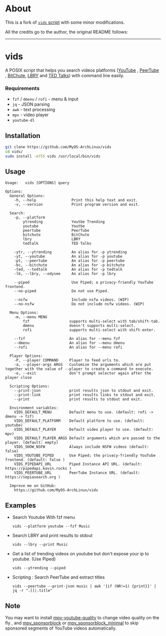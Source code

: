 # About

This is a fork of [`vids` script](https://github.com/MyOS-ArchLinux/vids) with some minor modifications.

<!--   - `<Ctrl-y>` now copies the path of the selected vid to the clipboard and exits the script -->
<!--   - the script is a bit more silent now -->
<!--   - the sript now checks titles for for some non-regular symbols and removes them -->

All the credits go to the author, the original README follows:

<hr>

# vids

A POSIX script that helps you search videos platforms ([YouTube](https://www.youtube.com) , [PeerTube](https://sepiasearch.org) , [BitChute](https://www.bitchute.com), [LBRY](https://odysee.com) and [TED Talks](https://ted2srt.org/api/search)) with command line easily.

### Requirements
- `fzf` / `dmenu` / `rofi` - menu & input 
- `jq` - JSON parsing
- `awk` - text processing
- `mpv` - video player
- `youtube-dl`

## Installation

```bash
git clone https://github.com/MyOS-ArchLinux/vids
cd vids/
sudo install -m755 vids /usr/local/bin/vids
```

## Usage
```
Usage:   vids [OPTIONS] query

Options:
  General Options:
    -h, --help                Print this help text and exit.
    -v, --version             Print program version and exit.

  Search:
    -p, --platform            
        ytrending             Youtbe Trending
        youtube               Youtbe
        peertube              PeerTube
        bitchute              BitChute
        lbry                  LBRY
        tedtalk               TED Talks

    -ytr, --ytrending         An alias for -p ytrending
    -yt, --youtube            An alias for -p youtube
    -pt, --peertube           An alias for -p peertube
    -bc, --bitchute           An alias for -p bitchute
    -ted, --tedtalk           An alias for -p tedtalk
    -lb, --lbry, --odysee     An alias for -p lbry

    --piped                   Use Piped; a privacy-friendly YouTube frontend.
    --no-piped                Do not use Piped.

    --nsfw                    Include nsfw videos. (WIP)
    --no-nsfw                 Do not include nsfw videos. (WIP)

  Menu Options:
    -m, --menu MENU          
        fzf                  supports multi-select with tab/shift-tab.
        dmenu                doesn't supports multi-select.
        rofi                 supports multi-select with shift-enter.

    --fzf                    An alias for --menu fzf
    --dmenu                  An alias for --menu dmenu
    --rofi                   An alias for --menu rofi

  Player Options:
    -P, --player COMMAND     Player to feed urls to.
    -a, --player-args ARGS   Customize the arguments which are put together with the value of --player to create a command to execute.
    -e, --exit               don't prompt selector again after the player close

  Scripting Options:
    --print-json             print results json to stdout and exit.
    --print-link             print results links to stdout and exit.
    --print                  print results to stdout and exit.

  Environment variables:
    VIDS_DEFAULT_MENU        Default menu to use. (default: rofi -> dmenu -> fzf)
    VIDS_DEFAULT_PLATFORM    Default platform to use. (default: youtube)
    VIDS_DEFAULT_PLAYER      Default video player to use. (default: mpv)
    VIDS_DEFAULT_PLAYER_ARGS Default arguments which are passed to the player. (default: empty)
    VIDS_SHOW_NSFW           Always include NSFW videos (default: false)
    VIDS_YOUTUBE_PIPED       Use Piped; the privacy-friendly YouTube frontend. (default: false )
    VIDS_PIPEDAPI_URL        Piped Instance API URL. (default: https://pipedapi.kavin.rocks )
    VIDS_PEERTUBE_URL        PeerTube Instance URL. (default: https://sepiasearch.org )

  Improve me on GitHub:
    https://github.com/MyOS-ArchLinux/vids
```
## Examples
- Search Youtube With fzf menu

    `vids --platform youtube --fzf Music`

- Search LBRY and print results to stdout

    `vids --lbry --print Music`

- Get a list of trending videos on youtube but don't expose your ip to youtube. (Use Piped)

    `vids --ytrending --piped`

- Scripting : Search PeerTube and extract titles

    `vids --peertube --print-json music | awk '{if (NR!=1) {print}}' | jq -r ".[]|.title"`

## Note
You may want to install [mpv-youtube-quality](https://github.com/jgreco/mpv-youtube-quality) to change video quality on the fly , and [mpv_sponsorblock](https://github.com/po5/mpv_sponsorblock) or [mpv_sponsorblock_minimal](https://codeberg.org/jouni/mpv_sponsorblock_minimal) to skip sponsored segments of YouTube videos automatically.
